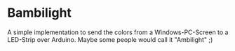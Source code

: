 # Bambilight
A simple implementation to send the colors from a Windows-PC-Screen to a LED-Strip over Arduino. Maybe some people would call it "Ambilight" ;)
